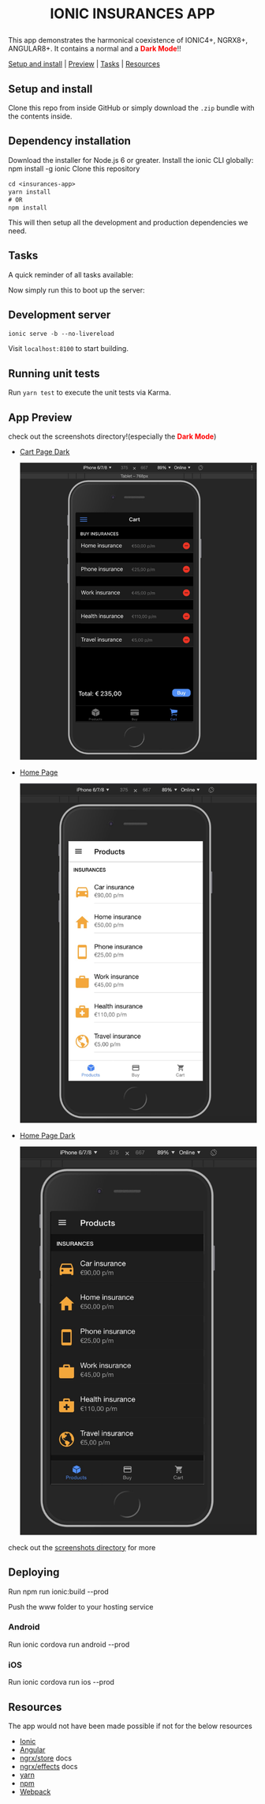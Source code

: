 <h1 align="center">

IONIC INSURANCES APP
</h1>


This app demonstrates the harmonical coexistence of IONIC4+, NGRX8+, ANGULAR8+. It contains a normal and a <b style='color:red'>Dark Mode</b>!!


[Setup and install](#setup-and-install) | [Preview](#app-preview) | [Tasks](#tasks) |
[Resources](#resources)

## Setup and install

Clone this repo from inside GitHub  or
simply download the `.zip` bundle with the contents inside.

## Dependency installation

Download the installer for Node.js 6 or greater.
Install the ionic CLI globally: npm install -g ionic
Clone this repository

```
cd <insurances-app>
yarn install
# OR
npm install
```

This will then setup all the development and production dependencies we need.

## Tasks

A quick reminder of all tasks available:

Now simply run this to boot up the server:

## Development server

```
ionic serve -b --no-livereload

```

Visit `localhost:8100` to start building.

## Running unit tests
Run `yarn test` to execute the unit tests via Karma.


## App Preview
check out the screenshots directory!(especially the <b style='color:red'>Dark Mode</b>)


- [Cart Page Dark](https://github.com/nis24jit/ionic-insurances-app/blob/master/resources/screenshots/Darkmode.jpg)

  <img src="resources/screenshots/Darkmode.jpg" alt="Cartpage">
  
- [Home Page](https://github.com/nis24jit/ionic-insurances-app/blob/master/resources/screenshots/Products_home.jpg)

  <img src="resources/screenshots/Products_home.jpg" alt="Cartpage">
  
  
 - [Home Page Dark](https://github.com/nis24jit/ionic-insurances-app/blob/master/resources/screenshots/Products_home_dark.jpg)
  
    <img src="resources/screenshots/Products_home_dark.jpg" alt="Home">
    
  
check out the [screenshots directory](https://github.com/nis24jit/ionic-insurances-app/tree/master/resources/screenshots) for more


## Deploying

Run npm run ionic:build --prod

Push the www folder to your hosting service

### Android
Run ionic cordova run android --prod

### iOS
Run ionic cordova run ios --prod


## Resources

The app would not have been made possible if not for the below resources

* [Ionic](https://ionicframework.com/docs)
* [Angular](https://angular.io)
* [ngrx/store](https://github.com/ngrx/platform/blob/master/docs/store/README.md)
  docs
* [ngrx/effects](https://github.com/ngrx/platform/blob/master/docs/effects/README.md)
  docs
* [yarn](https://yarnpkg.com)
* [npm](https://www.npmjs.com/)
* [Webpack](https://webpack.js.org/)
